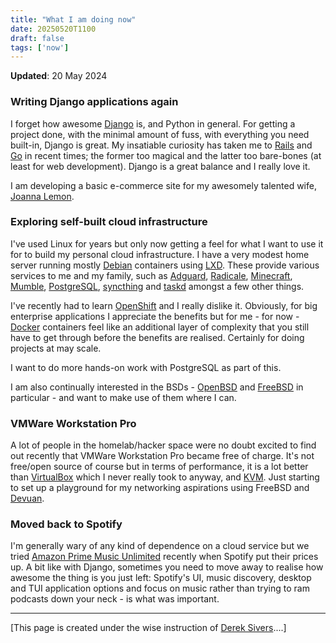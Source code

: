 ```yaml
---
title: "What I am doing now"
date: 20250520T1100
draft: false
tags: ['now']
---
```


**Updated**: 20 May 2024

### Writing Django applications again

I forget how awesome [Django](https://www.djangoproject.com/) is, and Python in general.
For getting a project done, with the minimal amount of fuss, with everything you need built-in, Django is great.
My insatiable curiosity has taken me to [Rails](https://rubyonrails.org/) and [Go](https://go.dev) in recent times; the former too magical and the latter too bare-bones (at least for web development).
Django is a great balance and I really love it.

I am developing a basic e-commerce site for my awesomely talented wife, [Joanna Lemon](https://joannalemon.com).

### Exploring self-built cloud infrastructure

I've used Linux for years but only now getting a feel for what I want to use it for to build my personal cloud infrastructure.
I have a very modest home server running mostly [Debian](https://www.debian.org/) containers using [LXD](https://documentation.ubuntu.com/lxd/en/latest/).
These provide various services to me and my family, such as [Adguard](https://adguard.com/en/welcome.html), [Radicale](https://radicale.org/v3.html), [Minecraft](https://www.minecraft.net/en-us), [Mumble](https://www.mumble.info/), [PostgreSQL](https://www.postgresql.org/), [syncthing](https://syncthing.net/) and [taskd](https://taskwarrior.org/docs/taskserver/why/) amongst a few other things.

I've recently had to learn [OpenShift](https://www.redhat.com/en/technologies/cloud-computing/openshift) and I really dislike it.
Obviously, for big enterprise applications I appreciate the benefits but for me - for now - [Docker](https://www.docker.com/) containers feel like an additional layer of complexity that you still have to get through before the benefits are realised.
Certainly for doing projects at may scale.

I want to do more hands-on work with PostgreSQL as part of this.

I am also continually interested in the BSDs - [OpenBSD](https://www.openbsd.org/) and [FreeBSD](https://www.freebsd.org/) in particular - and want to make use of them where I can.

### VMWare Workstation Pro

A lot of people in the homelab/hacker space were no doubt excited to find out recently that VMWare Workstation Pro became free of charge.
It's not free/open source of course but in terms of performance, it is a lot better than [VirtualBox](https://www.virtualbox.org/) which I never really took to anyway, and [KVM](https://www.linux-kvm.org/page/Main_Page).
Just starting to set up a playground for my networking aspirations using FreeBSD and [Devuan](https://www.devuan.org/).

### Moved back to Spotify

I'm generally wary of any kind of dependence on a cloud service but we tried [Amazon Prime Music Unlimited](https://www.amazon.co.uk/music/unlimited) recently when Spotify put their prices up.
A bit like with Django, sometimes you need to move away to realise how awesome the thing is you just left: Spotify's UI, music discovery, desktop and TUI application options and focus on music rather than trying to ram podcasts down your neck - is what was important.

--- 

[This page is created under the wise instruction of [Derek Sivers](https://nownownow.com/about)....]
